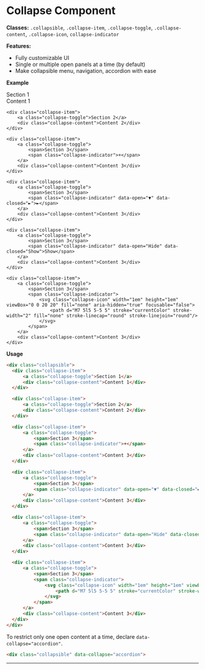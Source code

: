 # Collapse Component

**Classes:** `.collapsible`, `.collapse-item`, `.collapse-toggle`, `.collapse-content`, `.collapse-icon`, `collapse-indicator`

**Features:**
- Fully customizable UI
- Single or multiple open panels at a time (by default)
- Make collapsible menu, navigation, accordion with ease

**Example**

<div class="demo-container">
  <div class="collapsible">
    <div class="collapse-item">
        <a class="collapse-toggle">Section 1</a>
        <div class="collapse-content">Content 1</div>
    </div>

    <div class="collapse-item">
        <a class="collapse-toggle">Section 2</a>
        <div class="collapse-content">Content 2</div>
    </div>

    <div class="collapse-item">
        <a class="collapse-toggle">
            <span>Section 3</span>
            <span class="collapse-indicator">+</span>
        </a>
        <div class="collapse-content">Content 3</div>
    </div>

    <div class="collapse-item">
        <a class="collapse-toggle">
            <span>Section 3</span>
            <span class="collapse-indicator" data-open="▼" data-closed="►">►</span>
        </a>
        <div class="collapse-content">Content 3</div>
    </div>

    <div class="collapse-item">
        <a class="collapse-toggle">
            <span>Section 3</span>
            <span class="collapse-indicator" data-open="Hide" data-closed="Show">Show</span>
        </a>
        <div class="collapse-content">Content 3</div>
    </div>

    <div class="collapse-item">
        <a class="collapse-toggle">
            <span>Section 3</span>
            <span class="collapse-indicator">
                <svg class="collapse-icon" width="1em" height="1em" viewBox="0 0 20 20" fill="none" aria-hidden="true" focusable="false">
                    <path d="M7 5l5 5-5 5" stroke="currentColor" stroke-width="2" fill="none" stroke-linecap="round" stroke-linejoin="round"/>
                </svg>
            </span>
        </a>
        <div class="collapse-content">Content 3</div>
    </div>
  </div>
</div>

**Usage**
```html
<div class="collapsible">
  <div class="collapse-item">
      <a class="collapse-toggle">Section 1</a>
      <div class="collapse-content">Content 1</div>
  </div>

  <div class="collapse-item">
      <a class="collapse-toggle">Section 2</a>
      <div class="collapse-content">Content 2</div>
  </div>

  <div class="collapse-item">
      <a class="collapse-toggle">
          <span>Section 3</span>
          <span class="collapse-indicator">+</span>
      </a>
      <div class="collapse-content">Content 3</div>
  </div>

  <div class="collapse-item">
      <a class="collapse-toggle">
          <span>Section 3</span>
          <span class="collapse-indicator" data-open="▼" data-closed="►">►</span>
      </a>
      <div class="collapse-content">Content 3</div>
  </div>

  <div class="collapse-item">
      <a class="collapse-toggle">
          <span>Section 3</span>
          <span class="collapse-indicator" data-open="Hide" data-closed="Show">Show</span>
      </a>
      <div class="collapse-content">Content 3</div>
  </div>

  <div class="collapse-item">
      <a class="collapse-toggle">
          <span>Section 3</span>
          <span class="collapse-indicator">
              <svg class="collapse-icon" width="1em" height="1em" viewBox="0 0 20 20" fill="none" aria-hidden="true" focusable="false">
                  <path d="M7 5l5 5-5 5" stroke="currentColor" stroke-width="2" fill="none" stroke-linecap="round" stroke-linejoin="round"/>
              </svg>
          </span>
      </a>
      <div class="collapse-content">Content 3</div>
  </div>
</div>
```

To restrict only one open content at a time, declare <code>data-collapse="accordion"</code>.

```html
<div class="collapsible" data-collapse="accordion">
```

---